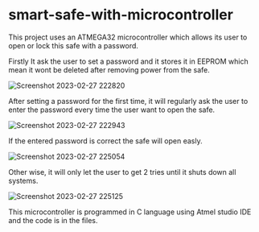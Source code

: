 # smart-safe-with-microcontroller

This project uses an ATMEGA32 microcontroller which allows its user to open or lock this safe with a password.

Firstly It ask the user to set a password and it stores it in EEPROM which mean it wont be deleted after removing power from the safe.

![Screenshot 2023-02-27 222820](https://user-images.githubusercontent.com/119271600/221718113-27566929-876e-4af4-ba0c-64d31242ef11.png)

After setting a password for the first time, it will regularly ask the user to enter the password every time the user want to open the safe.

![Screenshot 2023-02-27 222943](https://user-images.githubusercontent.com/119271600/221718333-5ecc23e4-79af-4016-9c76-bf6cae7d5861.png)

If the entered password is correct the safe will open easly.

![Screenshot 2023-02-27 225054](https://user-images.githubusercontent.com/119271600/221718456-f7219a89-0323-47f6-9c8d-0d9e6982a1ef.png)

Other wise, it will only let the user to get 2 tries until it shuts down all systems.

![Screenshot 2023-02-27 225125](https://user-images.githubusercontent.com/119271600/221718790-2be648cb-266a-4025-8ece-40a206fd6ec9.png)

This microcontroller is programmed in C language using Atmel studio IDE and the code is in the files.
